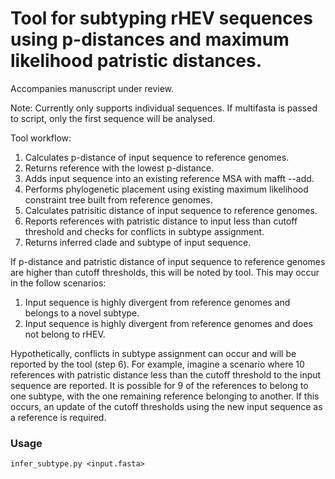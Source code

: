 # Tool for subtyping rHEV sequences using p-distances and maximum likelihood patristic distances. 

Accompanies manuscript under review.

Note: Currently only supports individual sequences. If multifasta is passed to script, only the first sequence will be analysed. 

Tool workflow:
1. Calculates p-distance of input sequence to reference genomes.
2. Returns reference with the lowest p-distance.
3. Adds input sequence into an existing reference MSA with mafft --add.
4. Performs phylogenetic placement using existing maximum likelihood constraint tree built from reference genomes.
5. Calculates patrisitic distance of input sequence to reference genomes.
6. Reports references with patristic distance to input less than cutoff threshold and checks for conflicts in subtype assignment.
7. Returns inferred clade and subtype of input sequence.

If p-distance and patristic distance of input sequence to reference genomes are higher than cutoff thresholds, this will be noted by tool. This may occur in the follow scenarios:
  1. Input sequence is highly divergent from reference genomes and belongs to a novel subtype.
  2. Input sequence is highly divergent from reference genomes and does not belong to rHEV.

Hypothetically, conflicts in subtype assignment can occur and will be reported by the tool (step 6). For example, imagine a scenario where 10 references with patristic distance less than the cutoff threshold to the input sequence are reported. It is possible for 9 of the references to belong to one subtype, with the one remaining reference belonging to another. If this occurs, an update of the cutoff thresholds using the new input sequence as a reference is required. 

### Usage
```
infer_subtype.py <input.fasta>
```
